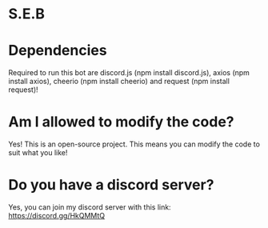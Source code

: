 # S.E.B

# Dependencies
Required to run this bot are discord.js (npm install discord.js), axios (npm install axios), cheerio (npm install cheerio) and request (npm install request)!

# Am I allowed to modify the code?
Yes! This is an open-source project. This means you can modify the code to suit what you like!

# Do you have a discord server?
Yes, you can join my discord server with this link: https://discord.gg/HkQMMtQ
